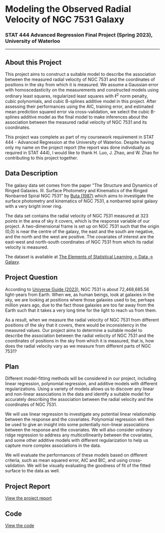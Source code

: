 # Modeling the Observed Radial Velocity of NGC 7531 Galaxy 
### STAT 444 Advanced Regression Final Project (Spring 2023), University of Waterloo
---

## About this Project
This project aims to construct a suitable model to describe the association between the measured radial velocity of NGC 7531 and the coordinates of positions in the sky from which it is measured. We assume a Gaussian error with homoscedasticity on the measurements and constructed models using ordinary least squares, regularized least squares with $\ell^2$ norm penalty, cubic polynomials, and cubic B-splines additive model in this project. After assessing their performances using the AIC, training error, and estimated mean prediction squared error via cross-validation, we select the cubic B-splines additive model as the final model to make inferences about the association between the measured radial velocity of NGC 7531 and its coordinates. 

This project was complete as part of my coursework requirement in STAT 444 - Advanced Regression at the University of Waterloo. Despite having only my name on the project report (the report was done individually as required in STAT 444), I would like to thank H. Luo, J. Zhao, and W. Zhao for contributing to this project together. 

## Data Description

The galaxy data set comes from the paper "The Structure and Dynamics of Ringed Galaxies. III. Surface Photometry and Kinematics of the Ringed Nonbarred Spiral NGC 7531" by [Buta (1987)](https://ui.adsabs.harvard.edu/abs/1987ApJS...64....1B/abstract) which aims to investigate the surface photometry and kinematics of NGC 7531, a nonbarred spiral galaxy with a very bright inner ring. 


The data set contains the radial velocity of NGC 7531 measured at 323 points in the area of sky it covers, which is the response variable of our project. A two-dimensional frame is set up on NGC 7531 such that the origin (0,0) is near the centre of the galaxy, the east and the south are negative, and the north and the west are positive. The covariates of interest are the east-west and north-south coordinates of NGC 7531 from which its radial velocity is measured.

The dataset is available at [The Elements of Statistical Learning -> Data -> Galaxy](https://hastie.su.domains/ElemStatLearn/).

## Project Question

According to [Universe Guide (2023)](https://www.universeguide.com/galaxy/ngc7531), NGC 7531 is about 72,468,685.56 light-years from Earth. When we, as human beings, look at galaxies in the sky, we are looking at positions where those galaxies used to be, perhaps million years ago, due to the fact those galaxies are too far away from the Earth such that it takes a very long time for the light to reach us from them. 

As a result, when we measure the radial velocity of NGC 7531 from different positions of the sky that it covers, there would be inconsistency in the measured values. Our project aims to determine a suitable model to describe the association between the radial velocity of NGC 7531 and the coordinates of positions in the sky from which it is measured, that is, how does the radial velocity vary as we measure from different parts of NGC 7531?


## Plan
Different model-fitting methods will be considered in our project, including linear regression, polynomial regression, and additive models with different regularizations. Using a variety of models allows us to discover any linear and non-linear associations in the data and identify a suitable model for accurately describing the association between the radial velocity and the coordinates of NGC 7531.

We will use linear regression to investigate any potential linear relationship between the response and the covariates. Polynomial regression will then be used to give an insight into some potentially non-linear associations between the response and the covariates. We will also consider ordinary ridge regression to address any multicollinearity between the covariates, and some other additive models with different regularization to help us capture more complex associations in the data. 

We will evaluate the performances of these models based on different criteria, such as mean squared error, AIC and BIC, and using cross-validation. We will be visually evaluating the goodness of fit of the fitted surface to the data as well.

## Project Report

[View the project report](project-report.pdf)

## Code
[View the code](project-r-script.R)
